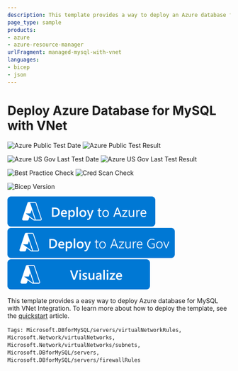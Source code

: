 ```yaml
---
description: This template provides a way to deploy an Azure database for MySQL with VNet integration.
page_type: sample
products:
- azure
- azure-resource-manager
urlFragment: managed-mysql-with-vnet
languages:
- bicep
- json
---
```

# Deploy Azure Database for MySQL with VNet

![Azure Public Test Date](https://azurequickstartsservice.blob.core.windows.net/badges/quickstarts/microsoft.dbformysql/managed-mysql-with-vnet/PublicLastTestDate.svg)
![Azure Public Test Result](https://azurequickstartsservice.blob.core.windows.net/badges/quickstarts/microsoft.dbformysql/managed-mysql-with-vnet/PublicDeployment.svg)

![Azure US Gov Last Test Date](https://azurequickstartsservice.blob.core.windows.net/badges/quickstarts/microsoft.dbformysql/managed-mysql-with-vnet/FairfaxLastTestDate.svg)
![Azure US Gov Last Test Result](https://azurequickstartsservice.blob.core.windows.net/badges/quickstarts/microsoft.dbformysql/managed-mysql-with-vnet/FairfaxDeployment.svg)

![Best Practice Check](https://azurequickstartsservice.blob.core.windows.net/badges/quickstarts/microsoft.dbformysql/managed-mysql-with-vnet/BestPracticeResult.svg)
![Cred Scan Check](https://azurequickstartsservice.blob.core.windows.net/badges/quickstarts/microsoft.dbformysql/managed-mysql-with-vnet/CredScanResult.svg)

![Bicep Version](https://azurequickstartsservice.blob.core.windows.net/badges/quickstarts/microsoft.dbformysql/managed-mysql-with-vnet/BicepVersion.svg)

[![Deploy To Azure](https://raw.githubusercontent.com/Azure/azure-quickstart-templates/master/1-CONTRIBUTION-GUIDE/images/deploytoazure.svg?sanitize=true)](https://portal.azure.com/#create/Microsoft.Template/uri/https%3A%2F%2Fraw.githubusercontent.com%2FAzure%2Fazure-quickstart-templates%2Fmaster%2Fquickstarts%2Fmicrosoft.dbformysql%2Fmanaged-mysql-with-vnet%2Fazuredeploy.json)
[![Deploy To Azure US Gov](https://raw.githubusercontent.com/Azure/azure-quickstart-templates/master/1-CONTRIBUTION-GUIDE/images/deploytoazuregov.svg?sanitize=true)](https://portal.azure.us/#create/Microsoft.Template/uri/https%3A%2F%2Fraw.githubusercontent.com%2FAzure%2Fazure-quickstart-templates%2Fmaster%2Fquickstarts%2Fmicrosoft.dbformysql%2Fmanaged-mysql-with-vnet%2Fazuredeploy.json)
[![Visualize](https://raw.githubusercontent.com/Azure/azure-quickstart-templates/master/1-CONTRIBUTION-GUIDE/images/visualizebutton.svg?sanitize=true)](http://armviz.io/#/?load=https%3A%2F%2Fraw.githubusercontent.com%2FAzure%2Fazure-quickstart-templates%2Fmaster%2Fquickstarts%2Fmicrosoft.dbformysql%2Fmanaged-mysql-with-vnet%2Fazuredeploy.json)

This template provides a easy way to deploy Azure database for MySQL with VNet Integration. To learn more about how to deploy the template, see the [quickstart](https://learn.microsoft.com/azure/mysql/quickstart-create-mysql-server-database-using-arm-template) article.

`Tags: Microsoft.DBforMySQL/servers/virtualNetworkRules, Microsoft.Network/virtualNetworks, Microsoft.Network/virtualNetworks/subnets, Microsoft.DBforMySQL/servers, Microsoft.DBforMySQL/servers/firewallRules`
